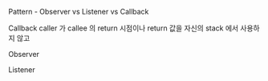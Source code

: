 Pattern - Observer vs Listener vs Callback

Callback
caller 가 callee 의 return 시점이나 return 값을 자신의 stack 에서 사용하지 않고 

Observer


Listener